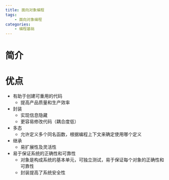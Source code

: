 ```yaml
---
title: 面向对象编程
tags:
	- 面向对象编程
categories:
	- 编程基础
---
```


# 简介

# 优点

- 有助于创建可重用的代码
  - 提高产品质量和生产效率
- 封装
  - 实现信息隐藏
  - 更容易修改代码（耦合度低）
- 多态
  - 允许定义多个同名函数，根据编程上下文来确定使用哪个定义
- 继承
  - 易扩展性及灵活性
- 易于保证系统的正确性和可靠性
  - 对象是构成系统的基本单元，可独立测试，易于保证每个对象的正确性和可靠性
  - 封装提高了系统安全性
